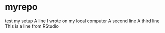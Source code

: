 # myrepo
test my setup
A line I wrote on my local computer
A second line
A third line
This is a line from RStudio